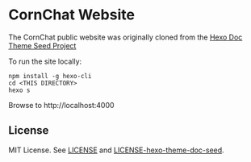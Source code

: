 # CornChat Website

The CornChat public website was originally cloned from the [Hexo Doc Theme Seed Project](https://zalando-incubator.github.io/hexo-theme-doc/index.html)

To run the site locally:

```
npm install -g hexo-cli
cd <THIS DIRECTORY>
hexo s
```

Browse to http://localhost:4000

## License

MIT License. See [LICENSE](LICENSE) and [LICENSE-hexo-theme-doc-seed](LICENSE-hexo-theme-doc-seed).
